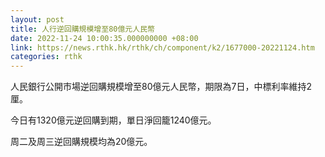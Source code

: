 ```yaml
---
layout: post
title: 人行逆回購規模增至80億元人民幣
date: 2022-11-24 10:00:35.000000000 +08:00
link: https://news.rthk.hk/rthk/ch/component/k2/1677000-20221124.htm
categories: rthk
---
```


人民銀行公開市場逆回購規模增至80億元人民幣，期限為7日，中標利率維持2厘。

今日有1320億元逆回購到期，單日淨回籠1240億元。

周二及周三逆回購規模均為20億元。
